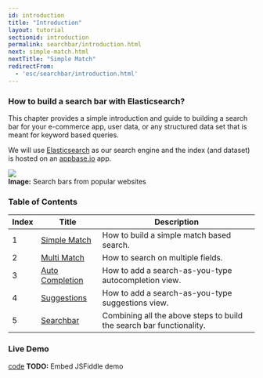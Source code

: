 ```yaml
---
id: introduction
title: "Introduction"
layout: tutorial
sectionid: introduction
permalink: searchbar/introduction.html
next: simple-match.html
nextTitle: "Simple Match"
redirectFrom:
  - 'esc/searchbar/introduction.html'
---
```


### How to build a search bar with Elasticsearch?

This chapter provides a simple introduction and guide to building a search bar for your e-commerce app, user data, or any structured data set that is meant for keyword based queries.

We will use [Elasticsearch](https://www.elastic.co/products/elasticsearch) as our search engine and the index (and dataset) is hosted on an [appbase.io](https://appbase.io) app.

![](https://i.imgur.com/UNkzVkU.jpg)  
**Image:** Search bars from popular websites

### Table of Contents


| Index     | Title    | Description |
| ---------- | ---------- |---------|
| 1          | [Simple Match](https://appbaseio.gitbooks.io/esc/content/searchbar/simple-match.html) | How to build a simple match based search. |
| 2       | [Multi Match](https://appbaseio.gitbooks.io/esc/content/searchbar/multi-match.html) | How to search on multiple fields. |
| 3       | [Auto Completion](https://appbaseio.gitbooks.io/esc/content/searchbar/auto-complete.html) | How to add a search-as-you-type autocompletion view. |
| 4       | [Suggestions](https://appbaseio.gitbooks.io/esc/content/searchbar/suggestions.html) | How to add a search-as-you-type suggestions view. |
| 5       | [Searchbar](https://appbaseio.gitbooks.io/esc/content/searchbar/searchbar.html) | Combining all the above steps to build the search bar functionality. |

### Live Demo
<script async src="//jsfiddle.net/1b8tcxs4/3/embed/"></script>
[code](https://jsfiddle.net/1b8tcxs4/3/)
**TODO:** Embed JSFiddle demo
